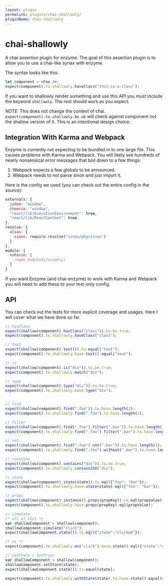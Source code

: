 ```yaml
---
layout: plugin
permalink: plugins/chai-shallowly/
pluginName: chai-shallowly
---
```


chai-shallowly
==============

A chai assertion plugin for enzyme.
The goal of this assertion plugin is to allow you to use a chai-like
synax with enzyme.

The syntax looks like this:
```jsx
let component = <Foo />;
expect(component).to.shallowly.haveClass("this-is-a-class");
```
If you want to shallowly render something and use this API you
_must_ include the keyword `shallowly`. The rest should work as
you expect.

*NOTE:* This does not change the context of chai.
`expect(component).to.shallowly.be.ok` will check against component
not the shallow version of it. This is an intentional design choice.

## Integration With Karma and Webpack

Enzyme is currently not expecting to be bundled in to one large file.
This causes problems with Karma and Webpack. You will likely see hundreds
of nearly nonsensical error messages that boil down to a few things:

1. Webpack expects a few globals to be announced.
2. Webpack needs to _not_ parse sinon and just import it.

Here is the config we used (you can check out the entire config in the source):

```js
externals: {
  jsdom: "window",
  cheerio: "window",
  "react/lib/ExecutionEnvironment": true,
  "react/lib/ReactContext": true
},
resolve: {
  alias: {
    sinon: require.resolve("sinon/pkg/sinon")
  }
},
module: {
  noParse: [
    /node_modules\/sinon\//
  ]
}
```

If you want Enzyme (and chai-enzyme) to work with Karma and Webpack you will
need to add these to your test-only config.

## API

You can check out the tests for more explicit coverage and usages.
Here I will cover what we have done so far.
```jsx
// hasClass
expect(shallow(component).hasClass("class")).to.be.true;
expect(component).to.shallowly.haveClass("class");

// text
expect(shallow(component).text()).to.equal("text");
expect(component).to.shallowly.have.text().equal("text");

// is
expect(shallow(component).is("div")).to.be.true;
expect(component).to.shallowly.match("div");

// type
expect(shallow(component).type("div")).to.be.true;
expect(component).to.shallowly.have.type("div");


// find
expect(shallow(component).find(".foo")).to.have.length(2);
expect(component).to.shallowly.find(".foo").to.have.length(2);

// filter
expect(shallow(component).find(".foo").filter(".bar")).to.have.length(1);
expect(component).to.shallowly.find(".foo").filter(".bar").to.have.length(1);

// not
expect(shallow(component).find(".foo").not(".bar")).to.have.length(1);
expect(component).to.shallowly.find(".foo").without(".bar").to.have.length(1);

// contains
expect(shallow(component).contains("div")).to.be.true;
expect(component).to.shallowly.containJSX("div");

// state
expect(shallow(component).state(state)).to.eql({"foo": "bar"});
expect(component).to.shallowly.have.state(state).eql({"foo": "bar"});

// props
expect(shallow(component).instance().props(propKey)).to.eql(propValue);
expect(component).to.shallowly.have.props(propKey).eql(propValue);

// simulate
/* all of this */
var shallowComponent = shallow(component);
shallowComponent.simulate("click");
expect(shallowComponent.state()).to.eql({"state":"clicked"});

/* vs */
expect(component).to.shallowly.on("click").have.state().eql({"state":"clicked"});

// setState / setProps
var shallowComponent = shallow(component);
shallowComponent.setState(state);
expect(shallowComponent.state()).to.equal(state);

expect(component).to.shallowly.withState(state).to.have.state().equal(state);
```
